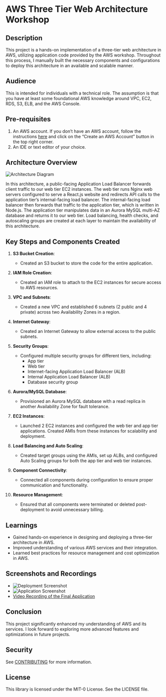 # AWS Three Tier Web Architecture Workshop

## Description
This project is a hands-on implementation of a three-tier web architecture in AWS, utilizing application code provided by the AWS workshop. Throughout this process, I manually built the necessary components and configurations to deploy this architecture in an available and scalable manner.

## Audience
This is intended for individuals with a technical role. The assumption is that you have at least some foundational AWS knowledge around VPC, EC2, RDS, S3, ELB, and the AWS Console.

## Pre-requisites
1. An AWS account. If you don’t have an AWS account, follow the instructions [here](https://aws.amazon.com/console/) and click on the “Create an AWS Account” button in the top right corner.
2. An IDE or text editor of your choice.

## Architecture Overview
![Architecture Diagram](https://github.com/aws-samples/aws-three-tier-web-architecture-workshop/blob/main/application-code/web-tier/src/assets/3TierArch.png)

In this architecture, a public-facing Application Load Balancer forwards client traffic to our web tier EC2 instances. The web tier runs Nginx web servers configured to serve a React.js website and redirects API calls to the application tier’s internal-facing load balancer. The internal-facing load balancer then forwards that traffic to the application tier, which is written in Node.js. The application tier manipulates data in an Aurora MySQL multi-AZ database and returns it to our web tier. Load balancing, health checks, and autoscaling groups are created at each layer to maintain the availability of this architecture.

## Key Steps and Components Created

1. **S3 Bucket Creation**:
   - Created an S3 bucket to store the code for the entire application.

2. **IAM Role Creation**:
   - Created an IAM role to attach to the EC2 instances for secure access to AWS resources.

3. **VPC and Subnets**:
   - Created a new VPC and established 6 subnets (2 public and 4 private) across two Availability Zones in a region.

4. **Internet Gateway**:
   - Created an Internet Gateway to allow external access to the public subnets.

5. **Security Groups**:
   - Configured multiple security groups for different tiers, including:
     - App tier
     - Web tier
     - Internet-facing Application Load Balancer (ALB)
     - Internal Application Load Balancer (ALB)
     - Database security group

6. **Aurora/MySQL Database**:
   - Provisioned an Aurora MySQL database with a read replica in another Availability Zone for fault tolerance.

7. **EC2 Instances**:
   - Launched 2 EC2 instances and configured the web tier and app tier applications. Created AMIs from these instances for scalability and deployment.

8. **Load Balancing and Auto Scaling**:
   - Created target groups using the AMIs, set up ALBs, and configured Auto Scaling groups for both the app tier and web tier instances.

9. **Component Connectivity**:
   - Connected all components during configuration to ensure proper communication and functionality.

10. **Resource Management**:
    - Ensured that all components were terminated or deleted post-deployment to avoid unnecessary billing.

## Learnings
- Gained hands-on experience in designing and deploying a three-tier architecture in AWS.
- Improved understanding of various AWS services and their integration.
- Learned best practices for resource management and cost optimization in AWS.

## Screenshots and Recordings
- ![Deployment Screenshot](path/to/your/screenshot.png)
- ![Application Screenshot](path/to/your/screenshot2.png)
- [Video Recording of the Final Application](link-to-your-video)

## Conclusion
This project significantly enhanced my understanding of AWS and its services. I look forward to exploring more advanced features and optimizations in future projects.

## Security
See [CONTRIBUTING](CONTRIBUTING.md#security-issue-notifications) for more information.

## License
This library is licensed under the MIT-0 License. See the LICENSE file.
